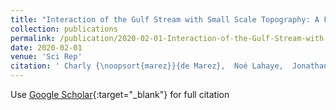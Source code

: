 ```yaml
---
title: "Interaction of the Gulf Stream with Small Scale Topography: A Focus on Lee Waves"
collection: publications
permalink: /publication/2020-02-01-Interaction-of-the-Gulf-Stream-with-Small-Scale-Topography-A-Focus-on-Lee-Waves
date: 2020-02-01
venue: 'Sci Rep'
citation: ' Charly {\noopsort{marez}}{de Marez},  Noé Lahaye,  Jonathan Gula, &quot;Interaction of the Gulf Stream with Small Scale Topography: A Focus on Lee Waves.&quot; Sci Rep, 2020.'
---
```

Use [Google Scholar](https://scholar.google.com/scholar?q=Interaction+of+the+Gulf+Stream+with+Small+Scale+Topography:+A+Focus+on+Lee+Waves){:target="_blank"} for full citation
